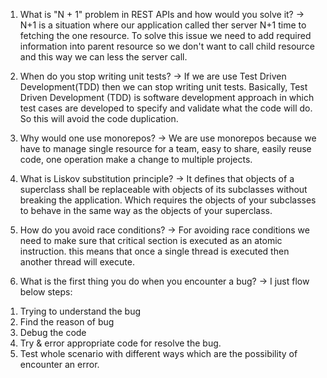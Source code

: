 1. What is "N + 1" problem in REST APIs and how would you solve it?
-> N+1 is a situation where our application called ther server N+1 time to fetching the one resource.
To solve this issue we need to add required information into parent resource so we don't want to call child resource and
this way we can less the server call.

2. When do you stop writing unit tests?
-> If we are use Test Driven Development(TDD) then we can stop writing unit tests. Basically,
Test Driven Development (TDD) is software development approach in which test cases are developed to specify and validate what the code will do.
So this will avoid the code duplication.

3. Why would one use monorepos?
-> We are use monorepos because we have to manage single resource for a team, easy to share, easily reuse code,
one operation make a change to multiple projects.

4. What is Liskov substitution principle?
-> It defines that objects of a superclass shall be replaceable with objects of its subclasses without breaking the application.
Which requires the objects of your subclasses to behave in the same way as the objects of your superclass.

5. How do you avoid race conditions?
-> For avoiding race conditions we need to make sure that critical section is executed as an atomic instruction.
this means that once a single thread is executed then another thread will execute.

6. What is the first thing you do when you encounter a bug?
-> I just flow below steps:
1) Trying to understand the bug
2) Find the reason of bug
3) Debug the code
4) Try & error appropriate code for resolve the bug.
5) Test whole scenario with different ways which are the possibility of encounter an error.
